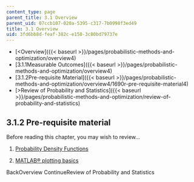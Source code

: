 ```yaml
---
content_type: page
parent_title: 3.1 Overview
parent_uid: 07ccb107-020a-5395-c317-7b0998f3ed49
title: 3.1 Overview
uid: 3fd6bb8d-feaf-382c-e150-3c80bd79737e
---
```


*   [<Overview]({{< baseurl >}}/pages/probabilistic-methods-and-optimization/overview4)
*   [3.1.1Measurable Outcomes]({{< baseurl >}}/pages/probabilistic-methods-and-optimization/overview4)
*   [3.1.2Pre-requisite Material]({{< baseurl >}}/pages/probabilistic-methods-and-optimization/overview4/1690r-pre-requisite-material4)
*   [\>Review of Probability and Statistics]({{< baseurl >}}/pages/probabilistic-methods-and-optimization/review-of-probability-and-statistics)

3.1.2 Pre-requisite material
----------------------------

Before reading this chapter, you may wish to review...

1.  [Probability Density Functions](https://en.wikipedia.org/wiki/Probability_density_function)
    
2.  [MATLAB® plotting basics](http://www.mathworks.com/help/matlab/index.html)
    

BackOverview ContinueReview of Probability and Statistics